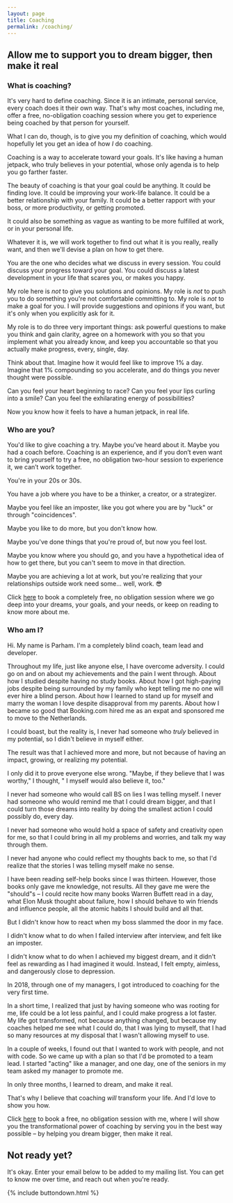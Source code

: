 ```yaml
---
layout: page
title: Coaching
permalink: /coaching/
---
```


## Allow me to support you to dream bigger, then make it real

### What is coaching?

It's very hard to define coaching. Since it is an intimate, personal
service, every coach does it their own way. That's why most coaches,
including me, offer a free, no-obligation coaching session where you
get to experience being coached by that person for yourself.

What I can do, though, is to give you my definition of coaching, which
would hopefully let you get an idea of how *I* do coaching.

Coaching is a way to accelerate toward your goals. It's like having a
human jetpack, who truly believes in your potential, whose only agenda
is to help you go farther faster.

The beauty of coaching is that your goal could be anything. It could
be finding love. It could be improving your work-life balance. It
could be a better relationship with your family. It could be a better
rapport with your boss, or more productivity, or getting promoted.

It could also be something as vague as wanting to be more fulfilled at
work, or in your personal life.

Whatever it is, we will work together to find out what it is you
really, really want, and then we'll devise a plan on how to get there.

You are the one who decides what we discuss in every session. You
could discuss your progress toward your goal. You could discuss a
latest development in your life that scares you, or makes you happy.

My role here is *not* to give you solutions and opinions. My role is
*not* to push you to do something you're not comfortable committing
to. My role is *not* to make a goal for you. I will provide
suggestions and opinions if you want, but it's only when you
explicitly ask for it.

My role is to do three very important things: ask powerful questions
to make you think and gain clarity, agree on a homework with you so
that you implement what you already know, and keep you accountable so
that you actually make progress, every, single, day.

Think about that. Imagine how it would feel like to improve 1% a
day. Imagine that 1% compounding so you accelerate, and do things you
never thought were possible.

Can you feel your heart beginning to race? Can you feel your lips
curling into a smile? Can you feel the exhilarating energy of
possibilities?

Now you know how it feels to have a human jetpack, in real life.

### Who are you?

You'd like to give coaching a try. Maybe you’ve heard about it. Maybe
you had a coach before. Coaching is an experience, and if you don’t
even want to bring yourself to try a free, no obligation two-hour
session to experience it, we can’t work together.

You're in your 20s or 30s.

You have a job where you have to be a thinker, a creator, or a
strategizer.

Maybe you feel like an imposter, like you got where you are by "luck"
or through "coincidences".

Maybe you like to do more, but you don't know how.

Maybe you've done things that you're proud of, but now you feel lost.

Maybe you know where you should go, and you have a hypothetical idea
of how to get there, but you can't seem to move in that direction.

Maybe you are achieving a lot at work, but you're realizing that your
relationships outside work need some... well, work. 😎

Click [here](https://calendly.com/parhamdoustdar/clarity) to book a
completely free, no obligation session where we go deep into your
dreams, your goals, and your needs, or keep on reading to know more
about me.

### Who am I?

Hi. My name is Parham. I'm a completely blind coach, team lead and
developer.

Throughout my life, just like anyone else, I have overcome
adversity. I could go on and on about my achievements and the pain I
went through. About how I studied despite having no study books. About
how I got high-paying jobs despite being surrounded by my family who
kept telling me no one will ever hire a blind person. About how I
learned to stand up for myself and marry the woman I love despite
disapproval from my parents. About how I became so good that
Booking.com hired me as an expat and sponsored me to move to the
Netherlands.

I could boast, but the reality is, I never had someone who *truly*
believed in my potential, so I didn't believe in myself either.

The result was that I achieved more and more, but not because of
having an impact, growing, or realizing my potential.

I only did it to prove everyone else wrong. "Maybe, if they believe
that I was worthy," I thought, " I myself would also believe it, too."

I never had someone who would call BS on lies I was telling myself. I
never had someone who would remind me that I could dream bigger, and
that I could turn those dreams into reality by doing the smallest
action I could possibly do, every day.

I never had someone who would hold a space of safety and creativity
open for me, so that I could bring in all my problems and worries, and
talk my way through them.

I never had anyone who could reflect my thoughts back to me, so that
I'd realize that the stories I was telling myself make no sense.

I have been reading self-help books since I was thirteen. However,
those books only gave me knowledge, not results. All they gave me were
the "should"s – I could recite how many books Warren Buffett read in a
day, what Elon Musk thought about failure, how I should behave to win
friends and influence people, all the atomic habits I should build and
all that.

But I didn't know how to react when my boss slammed the door in my face.

I didn't know what to do when I failed interview after interview, and
felt like an imposter.

I didn't know what to do when I achieved my biggest dream, and it
didn't feel as rewarding as I had imagined it would. Instead, I felt
empty, aimless, and dangerously close to depression.

In 2018, through one of my managers, I got introduced to coaching for
the very first time.

In a short time, I realized that just by having someone who was
rooting for me, life could be a lot less painful, and I could make
progress a lot faster. My life got transformed, not because anything
changed, but because my coaches helped me see what I could do, that I
was lying to myself, that I had so many resources at my disposal that
I wasn't allowing myself to use.

In a couple of weeks, I found out that I wanted to work with people,
and not with code. So we came up with a plan so that I'd be promoted
to a team lead. I started "acting" like a manager, and one day, one of
the seniors in my team asked my manager to promote me.

In only three months, I learned to dream, and make it real.

That's why I believe that coaching *will* transform your life. And I'd
love to show you how.

Click [here](https://calendly.com/parhamdoustdar/clarity) to book a
free, no obligation session with me, where I will show you the
transformational power of coaching by serving you in the best way
possible – by helping you dream bigger, then make it real.

## Not ready yet?

It's okay. Enter your email below to be added to my mailing list. You
can get to know me over time, and reach out when you're ready.

{% include buttondown.html %}
